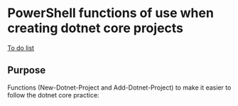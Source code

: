 # PowerShell functions of use when creating dotnet core projects

[To do list](https://github.com/Aha43/psdotnetutil/projects/1)

## Purpose

Functions (New-Dotnet-Project and Add-Dotnet-Project) to make it easier to follow the dotnet core practice:
